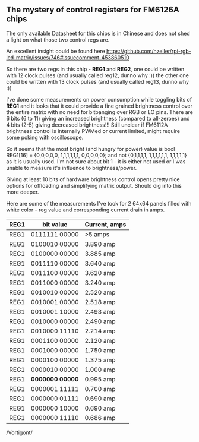 ## The mystery of control registers for FM6126A chips

  
The only available Datasheet for this chips is in Chinese and does not shed a light on what those two control regs are.

An excellent insight could be found here https://github.com/hzeller/rpi-rgb-led-matrix/issues/746#issuecomment-453860510

  

So there are two regs in this chip - **REG1** and **REG2**,
one could be written with 12 clock pulses (and usually called reg12, dunno why :))
the other one could be written with 13 clock pulses (and usually called reg13, dunno why :))
  

I've done some measurements on power consumption while toggling bits of **REG1** and it looks that it could provide a fine grained brightness control over the entire matrix with no need for bitbanging over RGB or EO pins.
There are 6 bits (6 to 11) giving an increased brightness (compared to all-zeroes) and 4 bits (2-5) giving decreased brightness!!!
Still unclear if FM6112A brightness control is internally PWMed or current limited, might require some poking with oscilloscope.

So it seems that the most bright (and hungry for power) value is bool REG1[16] = {0,0,0,0,0, 1,1,1,1,1,1, 0,0,0,0,0}; and not {0,1,1,1,1, 1,1,1,1,1,1, 1,1,1,1,1} as it is usually used.
I'm not sure about bit 1 - it is either not used or I was unable to measure it's influence to brightness/power.

Giving at least 10 bits of hardware brightness control opens pretty nice options for offloading and simplifying matrix output. Should dig into this more deeper.

Here are some of the measurements I've took for 2 64x64 panels filled with white color - reg value and corresponding current drain in amps.
  

|REG1 |bit value|Current, amps |
|--|--|--|
|REG1| 0111111 00000| >5 amps|
|REG1| 0100010 00000| 3.890 amp|
|REG1| 0100000 00000| 3.885 amp|
|REG1| 0011110 00000| 3.640 amp|
|REG1| 0011100 00000| 3.620 amp|
|REG1| 0011000 00000| 3.240 amp|
|REG1| 0010010 00000| 2.520 amp|
|REG1| 0010001 00000| 2.518 amp|
|REG1| 0010001 10000| 2.493 amp|
|REG1| 0010000 00000| 2.490 amp|
|REG1| 0010000 11110| 2.214 amp|
|REG1| 0001100 00000| 2.120 amp|
|REG1| 0001000 00000| 1.750 amp|
|REG1| 0000100 00000| 1.375 amp|
|REG1| 0000010 00000| 1.000 amp|
|REG1| **0000000 00000**| 0.995 amp|
|REG1| 0000001 11111| 0.700 amp|
|REG1| 0000000 01111| 0.690 amp|
|REG1| 0000000 10000| 0.690 amp|
|REG1| 0000000 11110| 0.686 amp|


/Vortigont/